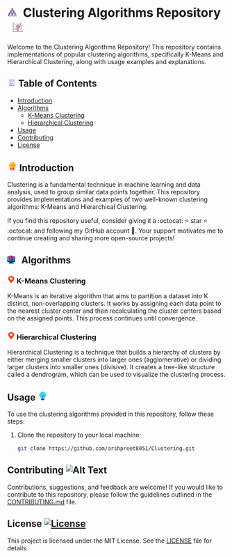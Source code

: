 # <img src="images/group.png" alt="Alt Text" width="4.5%" >&nbsp; Clustering Algorithms Repository &nbsp; <img src="images/clusters.png" alt="Alt Text" width="4.5%" > 

Welcome to the Clustering Algorithms Repository! This repository contains implementations of popular clustering algorithms, specifically K-Means and Hierarchical Clustering, along with usage examples and explanations.

## <img src="images/graphj_report.png" alt="Alt Text" width="4%" > Table of Contents &nbsp; 

- [Introduction](#-introduction)
- [Algorithms](#--algorithms)
  - [K-Means Clustering](#--k-means-clustering)
  - [Hierarchical Clustering](#-hierarchical-clustering)
- [Usage](#usage-)
- [Contributing](#contributing-)
- [License](#license-)

##   <img src="images/prize.png" alt="Alt Text" width="4.5%" > Introduction 

Clustering is a fundamental technique in machine learning and data analysis, used to group similar data points together. This repository provides implementations and examples of two well-known clustering algorithms: K-Means and Hierarchical Clustering.

If you find this repository useful, consider giving it a :octocat:  :star: star  :star: :octocat: and following my GitHub account :eyes:. Your support motivates me to continue creating and sharing more open-source projects!

## <img src="images/ml_icon.png" alt="Alt Text" width="3.5%" > &nbsp; Algorithms

### <img src="images/location.gif" alt="Alt Text" width="3.5%" >  K-Means Clustering 

K-Means is an iterative algorithm that aims to partition a dataset into K distinct, non-overlapping clusters. It works by assigning each data point to the nearest cluster center and then recalculating the cluster centers based on the assigned points. This process continues until convergence.

### <img src="images/location.gif" alt="Alt Text" width="3.5%" > Hierarchical Clustering
Hierarchical Clustering is a technique that builds a hierarchy of clusters by either merging smaller clusters into larger ones (agglomerative) or dividing larger clusters into smaller ones (divisive). It creates a tree-like structure called a dendrogram, which can be used to visualize the clustering process.


## Usage <img src="images/usage.gif" alt="Alt Text" width="4.5%">

To use the clustering algorithms provided in this repository, follow these steps:

1. Clone the repository to your local machine:
   ```bash
   git clone https://github.com/arshpreet8051/Clustering.git

## Contributing <img src="images/contribute.gif" alt="Alt Text" width="4.5%">
Contributions, suggestions, and feedback are welcome! If you would like to contribute to this repository, please follow the guidelines outlined in the [CONTRIBUTING.md](CONTRIBUTING.md) file.

## License [![License](https://img.shields.io/badge/license-MIT-blue.svg)](LICENSE)
This project is licensed under the MIT License. See the [LICENSE](LICENSE) file for details.
